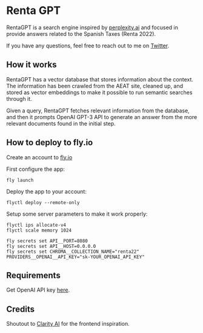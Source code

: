 # Renta GPT

RentaGPT is a search engine inspired by [perplexity.ai](https://www.perplexity.ai/) and focused in provide answers
related to the Spanish Taxes (Renta 2022).

If you have any questions, feel free to reach out to me on [Twitter](https://twitter.com/mpuig).

## How it works

RentaGPT has a vector database that stores information about the context.
The information has been crawled from the AEAT site, cleaned up, and stored as vector embeddings to make it
possible to run semantic searches through it.

Given a query, RentaGPT fetches relevant information from the database, and then it prompts OpenAI GPT-3 API to generate
an answer from the more relevant documents found in the initial step.


## How to deploy to fly.io

Create an account to [fly.io](https://fly.io)

First configure the app:
```
fly launch
```

Deploy the app to your account:
```
flyctl deploy --remote-only
```

Setup some server parameters to make it work properly:
```
flyctl ips allocate-v4
flyctl scale memory 1024
```

```
fly secrets set API__PORT=8080
fly secrets set API__HOST=0.0.0.0
fly secrets set CHROMA__COLLECTION_NAME="renta22"
PROVIDERS__OPENAI__API_KEY="sk-YOUR_OPENAI_API_KEY"
```

## Requirements

Get OpenAI API key [here](https://openai.com/api/).

## Credits

Shoutout to [Clarity AI](https://github.com/mckaywrigley/clarity-ai) for the frontend inspiration.
